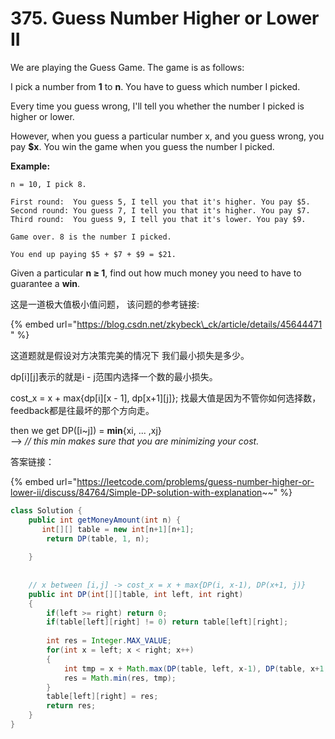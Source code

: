 # 375. Guess Number Higher or Lower II

We are playing the Guess Game. The game is as follows:

I pick a number from **1** to **n**. You have to guess which number I picked.

Every time you guess wrong, I'll tell you whether the number I picked is higher or lower.

However, when you guess a particular number x, and you guess wrong, you pay **$x**. You win the game when you guess the number I picked.

**Example:**

```text
n = 10, I pick 8.

First round:  You guess 5, I tell you that it's higher. You pay $5.
Second round: You guess 7, I tell you that it's higher. You pay $7.
Third round:  You guess 9, I tell you that it's lower. You pay $9.

Game over. 8 is the number I picked.

You end up paying $5 + $7 + $9 = $21.
```

Given a particular **n ≥ 1**, find out how much money you need to have to guarantee a **win**.

这是一道极大值极小值问题， 该问题的参考链接:

{% embed url="https://blog.csdn.net/zkybeck\_ck/article/details/45644471 " %}

这道题就是假设对方决策完美的情况下 我们最小损失是多少。

dp\[i\]\[j\]表示的就是i - j范围内选择一个数的最小损失。

cost\_x = x + max{dp\[i\]\[x - 1\], dp\[x+1\]\[j\]}; 找最大值是因为不管你如何选择数， feedback都是往最坏的那个方向走。

 then we get DP\(\[i~j\]\) = **min**{xi, ... ,xj}  
--&gt; _// this min makes sure that you are minimizing your cost._

答案链接：

{% embed url="https://leetcode.com/problems/guess-number-higher-or-lower-ii/discuss/84764/Simple-DP-solution-with-explanation~~" %}

```java
class Solution {
    public int getMoneyAmount(int n) {
       int[][] table = new int[n+1][n+1];
        return DP(table, 1, n);
        
    }
    
    
    // x between [i,j] -> cost_x = x + max{DP(i, x-1), DP(x+1, j)}
    public int DP(int[][]table, int left, int right)
    {
        if(left >= right) return 0;
        if(table[left][right] != 0) return table[left][right];
        
        int res = Integer.MAX_VALUE;
        for(int x = left; x < right; x++)
        {
            int tmp = x + Math.max(DP(table, left, x-1), DP(table, x+1, right));
            res = Math.min(res, tmp);
        }
        table[left][right] = res;
        return res;
    }
}
```





